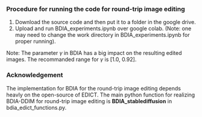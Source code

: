 
### Procedure for running the code for round-trip image editing
1. Download the source code and then put it to a folder in the google drive. 
2. Upload and run BDIA_experiments.ipynb over google colab. (Note: one may need to change the work directory in BDIA_experiments.ipynb for proper running).  
   
Note: The parameter $\gamma$ in BDIA has a big impact on the resulting edited images. The recommanded range for $\gamma$ is [1.0, 0.92]. 

### Acknowledgement
The implementation for BDIA for the round-trip image editing depends heavly on the open-source of EDICT. The main python function for realizing BDIA-DDIM for round-trip image editing is $\textbf{BDIA\_stablediffusion}$ in bdia_edict_functions.py.   

